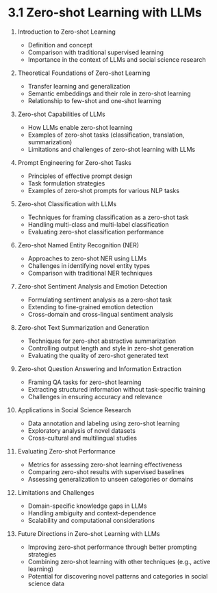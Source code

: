 # 3.1 Zero-shot Learning with LLMs

1. Introduction to Zero-shot Learning

   - Definition and concept
   - Comparison with traditional supervised learning
   - Importance in the context of LLMs and social science research

2. Theoretical Foundations of Zero-shot Learning

   - Transfer learning and generalization
   - Semantic embeddings and their role in zero-shot learning
   - Relationship to few-shot and one-shot learning

3. Zero-shot Capabilities of LLMs

   - How LLMs enable zero-shot learning
   - Examples of zero-shot tasks (classification, translation, summarization)
   - Limitations and challenges of zero-shot learning with LLMs

4. Prompt Engineering for Zero-shot Tasks

   - Principles of effective prompt design
   - Task formulation strategies
   - Examples of zero-shot prompts for various NLP tasks

5. Zero-shot Classification with LLMs

   - Techniques for framing classification as a zero-shot task
   - Handling multi-class and multi-label classification
   - Evaluating zero-shot classification performance

6. Zero-shot Named Entity Recognition (NER)

   - Approaches to zero-shot NER using LLMs
   - Challenges in identifying novel entity types
   - Comparison with traditional NER techniques

7. Zero-shot Sentiment Analysis and Emotion Detection

   - Formulating sentiment analysis as a zero-shot task
   - Extending to fine-grained emotion detection
   - Cross-domain and cross-lingual sentiment analysis

8. Zero-shot Text Summarization and Generation

   - Techniques for zero-shot abstractive summarization
   - Controlling output length and style in zero-shot generation
   - Evaluating the quality of zero-shot generated text

9. Zero-shot Question Answering and Information Extraction

   - Framing QA tasks for zero-shot learning
   - Extracting structured information without task-specific training
   - Challenges in ensuring accuracy and relevance

10. Applications in Social Science Research

    - Data annotation and labeling using zero-shot learning
    - Exploratory analysis of novel datasets
    - Cross-cultural and multilingual studies

11. Evaluating Zero-shot Performance

    - Metrics for assessing zero-shot learning effectiveness
    - Comparing zero-shot results with supervised baselines
    - Assessing generalization to unseen categories or domains

12. Limitations and Challenges

    - Domain-specific knowledge gaps in LLMs
    - Handling ambiguity and context-dependence
    - Scalability and computational considerations

13. Future Directions in Zero-shot Learning with LLMs
    - Improving zero-shot performance through better prompting strategies
    - Combining zero-shot learning with other techniques (e.g., active learning)
    - Potential for discovering novel patterns and categories in social science data
